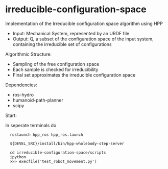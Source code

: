 irreducible-configuration-space
===============================

Implementation of the Irreducible configuration space algorithm using HPP

  - Input: Mechanical System, represented by an URDF file
  - Output: Q, a subset of the configuration space of the input system, containing the irreducible set of configurations
  
Algorithmic Structure:

  - Sampling of the free configuration space
  - Each sample is checked for irreducibility
  - Final set approximates the irreducible configuration space

Dependencies:

  - ros-hydro
  - humanoid-path-planner
  - scipy

Start:

  In seperate terminals do
```
  roslaunch hpp_ros hpp_ros.launch
```
```
  ${DEVEL_SRC}/install/bin/hpp-wholebody-step-server
```
```
  cd irreducible-configuration-space/scripts
  ipython
  >>> execfile('test_robot_movement.py')
```
